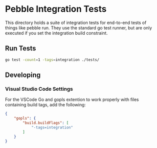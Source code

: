 # Pebble Integration Tests

This directory holds a suite of integration tests for end-to-end tests of things like pebble run. They use the standard go test runner, but are only executed if you set the integration build constraint.

## Run Tests

```bash
go test -count=1 -tags=integration ./tests/
```

## Developing

### Visual Studio Code Settings

For the VSCode Go and gopls extention to work properly with files containing build tags, add the following:

```json
{
    "gopls": {
        "build.buildFlags": [
            "-tags=integration"
        ]
    }
}
```
